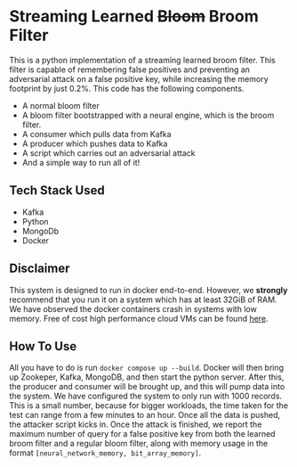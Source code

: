 # Streaming Learned ~~Bloom~~ Broom Filter

This is a python implementation of a streaming learned broom filter. This filter is
capable of remembering false positives and preventing an adversarial attack on a false positive key, while increasing the memory 
footprint by just 0.2%. This code has the following components.
- A normal bloom filter
- A bloom filter bootstrapped with a neural engine, which is the broom filter.
- A consumer which pulls data from Kafka
- A producer which pushes data to Kafka
- A script which carries out an adversarial attack
- And a simple way to run all of it!


## Tech Stack Used

- Kafka
- Python
- MongoDb
- Docker

## Disclaimer
This system is designed to run in docker end-to-end. However, we **strongly** recommend 
that you run it on a system which has at least 32GiB of RAM. We have observed the docker containers
crash in systems with low memory. Free of cost high performance cloud VMs can be found [here](https://www.cloudlab.us).

## How To Use
All you have to do is run ```docker compose up --build```. Docker will then bring up Zookeper, Kafka, MongoDB, and then start the python
server. After this, the producer and consumer will be brought up, and this will pump data into the system. We have configured
the system to only run with 1000 records. This is a small number, because for bigger workloads, the time taken for the test can
range from a few minutes to an hour. Once all the data is pushed, the attacker script kicks in. Once the attack is finished,
we report the maximum number of query for a false positive key from both the learned broom filter and a regular bloom filter, along with memory usage
in the format ```[neural_network_memory, bit_array_memory]```.